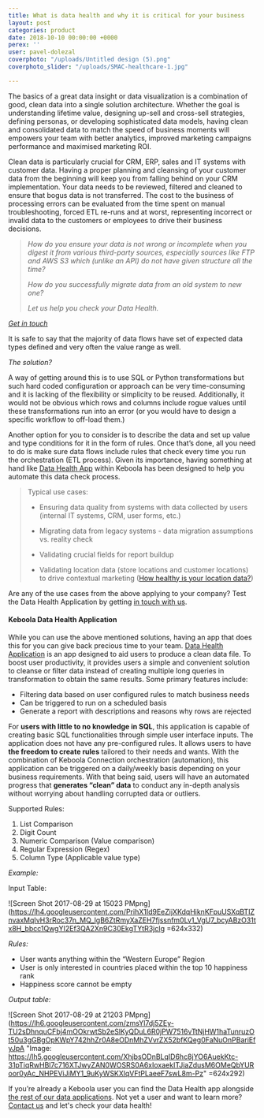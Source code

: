 ```yaml
---
title: What is data health and why it is critical for your business
layout: post
categories: product
date: 2018-10-10 00:00:00 +0000
perex: ''
user: pavel-dolezal
coverphoto: "/uploads/Untitled design (5).png"
coverphoto_slider: "/uploads/SMAC-healthcare-1.jpg"

---
```

The basics of a great data insight or data visualization is a combination of good, clean data into a single solution architecture. Whether the goal is understanding lifetime value, designing up-sell and cross-sell strategies, defining personas, or developing sophisticated data models, having clean and consolidated data to match the speed of business moments will empowers your team with better analytics, improved marketing campaigns performance and maximised marketing ROI.

Clean data is particularly crucial for CRM, ERP, sales and IT systems with customer data. Having a proper planning and cleansing of your customer data from the beginning will keep you from falling behind on your CRM implementation. Your data needs to be reviewed, filtered and cleaned to ensure that bogus data is not transferred. The cost to the business of processing errors can be evaluated from the time spent on manual troubleshooting, forced ETL re-runs and at worst, representing incorrect or invalid data to the customers or employees to drive their business decisions.

> _How do you ensure your data is not wrong or incomplete when you digest it from various third-party sources, especially sources like FTP and AWS S3 which (unlike an API) do not have given structure all the time?_
>
> _How do you successfully migrate data from an old system to new one?_
>
> _Let us help you check your Data Health._

 [_Get in touch_](mailto:info@keboola.com)

It is safe to say that the majority of data flows have set of expected data types defined and very often the value range as well.

_The solution?_

A way of getting around this is to use SQL or Python transformations but such hard coded configuration or approach can be very time-consuming and it is lacking of the flexibility or simplicity to be reused. Additionally, it would not be obvious which rows and columns include rogue values until these transformations run into an error (or you would have to design a specific workflow to off-load them.)

Another option for you to consider is to describe the data and set up value and type conditions for it in the form of rules. Once that’s done, all you need to do is make sure data flows include rules that check every time you run the orchestration (ETL process). Given its importance, having something at hand like [Data Health App](https://components.keboola.com/components/leochan.datahealth) within Keboola has been designed to help you automate this data check process. 

> Typical use cases:
>
> * Ensuring data quality from systems with data collected by users (internal IT systems, CRM, user forms, etc.)
> * Migrating data from legacy systems - data migration assumptions vs. reality check
> * Validating crucial fields for report buildup
>
>
> * Validating location data (store locations and customer locations) to drive contextual marketing ([How healthy is your location data?](https://searchenginewatch.com/sew/how-to/2439015/how-healthy-is-your-location-data))

Are any of the use cases from the above applying to your company? Test the Data Health Application by getting [in touch with us](mailto:info@keboola.com). 

#### Keboola Data Health Application

While you can use the above mentioned solutions, having an app that does this for you can give back precious time to your team. [Data Health Application](https://components.keboola.com/components/leochan.datahealth) is an app designed to aid users to produce a clean data file. To boost user productivity, it provides users a simple and convenient solution to cleanse or filter data instead of creating multiple long queries in transformation to obtain the same results. Some primary features include:

* Filtering data based on user configured rules to match business needs
* Can be triggered to run on a scheduled basis
* Generate a report with descriptions and reasons why rows are rejected

For **users with little to no knowledge in SQL**, this application is capable of creating basic SQL functionalities through simple user interface inputs. The application does not have any pre-configured rules. It allows users to have **the freedom to create rules** tailored to their needs and wants. With the combination of Keboola Connection orchestration (automation), this application can be triggered on a daily/weekly basis depending on your business requirements. With that being said, users will have an automated progress that **generates “clean” data** to conduct any in-depth analysis without worrying about handling corrupted data or outliers.

Supported Rules:

1. List Comparison
2. Digit Count
3. Numeric Comparison (Value comparison)
4. Regular Expression (Regex)
5. Column Type (Applicable value type)

_Example:_

Input Table:

![Screen Shot 2017-08-29 at 15023 PMpng](https://lh4.googleusercontent.com/PrihX1Id9EeZijXKdqHiknKFpuUSXqBTIZnvaxMqIvH3rRoc37n_MQ_lgB6ZtRmyXaZEH7fjssnfm0Lv1_VgU7_bcyABzO31tx8H_bbcc1QwgYI2Ef3QA2Xn9C30EkgTYtR3jcIg =624x332)

_Rules:_

* User wants anything within the “Western Europe” Region
* User is only interested in countries placed within the top 10 happiness rank
* Happiness score cannot be empty

_Output table:_

![Screen Shot 2017-08-29 at 21203 PMpng](https://lh6.googleusercontent.com/zmsYl7dj5ZEy-TU2sDhnquCFbj4mOOkrwtSb2eSlKyQDuL6R0jPW7516vTtNjHW1haTunruzOt50u3gGBgOpKWpY742hhZr0A8eODnMhZVvrZX52bfKQeg0FaNuOnPBariEfyJpA "Image: https://lh5.googleusercontent.com/XhjbsODnBLqID6hc8jYO6AuekKtc-31pTiqRwHBl7c716XTJwyZAN0WOSRS0A6xIoxaekITJiaZdusM6OMeQbYURoor0yAc_NHPEViJiMY1_9uKyWSKXlqVFtPLaeeF7swL8m-Pz" =624x292)

If you’re already a Keboola user you can find the Data Health app alongside [the rest of our data applications](https://components.keboola.com/components). Not yet a user and want to learn more? [Contact us](https://www.keboola.com/contact) and let's check your data health!